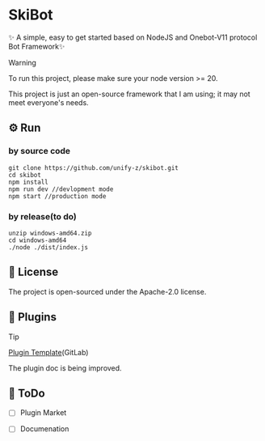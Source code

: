 # SkiBot
✨ A simple, easy to get started based on NodeJS and Onebot-V11 protocol Bot Framework✨ 
> [!WARNING]
> To run this project, please make sure your node version >= 20.
>
> This project is just an open-source framework that I am using; it may not meet everyone's needs.
## ⚙️ Run
### by source code

```
git clone https://github.com/unify-z/skibot.git
cd skibot
npm install
npm run dev //devlopment mode
npm start //production mode
```
### by release(to do)
```
unzip windows-amd64.zip
cd windows-amd64
./node ./dist/index.js
```
## 📖 License
The project is open-sourced under the Apache-2.0 license.

## 🔌 Plugins
> [!TIP]
> [Plugin Template](https://gitlab.com/skibot-official-plugins/template)(GitLab)

The plugin doc is being improved.

## 📍 ToDo
- [ ] Plugin Market
- [ ] Documenation

